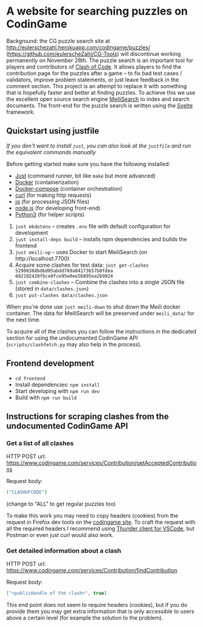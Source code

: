 # A website for searching puzzles on CodinGame

Background: the CG puzzle search site at http://eulerschezahl.herokuapp.com/codingame/puzzles/ (https://github.com/eulerscheZahl/CG-Tools) will discontinue working permanently on November 28th. The puzzle search is an important tool for players and contributors of [Clash of Code](https://www.codingame.com/multiplayer/clashofcode). It allows players to find the contribution page for the puzzles after a game – to fix bad test cases / validators, improve problem statements, or just leave feedback in the comment section. This project is an attempt to replace it with something that is hopefully faster and better at finding puzzles. To achieve this we use the excellent open source search engine [MeiliSearch](https://www.meilisearch.com/) to index and search documents. The front-end for the puzzle search is written using the [Svelte](https://svelte.dev/) framework.


## Quickstart using justfile

*If you don't want to install `just`, you can also look at the `justfile` and run the equivalent commands manually*

Before getting started make sure you have the following installed:
* [Just](https://github.com/casey/just) (command runner, bit like `make` but more advanced)
* [Docker](https://www.docker.com/) (containerization)
* [Docker-compose](https://github.com/docker/compose/releases) (container orchestration)
* [curl](https://curl.se/) (for making http requests)
* [jq](https://github.com/stedolan/jq) (for processing JSON files)
* [node.js](https://nodejs.org/en/) (for developing front-end)
* [Python3](https://www.python.org/) (for helper scripts)

1. `just mkdotenv` – creates `.env` file with default configuration for development
1. `just install-deps build` – installs npm dependencies and builds the frontend
1. `just meili-up` – uses Docker to start MeiliSearch (on http://localhost:7700)
1.  Acquire some clashes for test data:
```just get-clashes 52980368bdbd05abdd789a04173b57b0fdea 682102420fbce0fce95e0ee56095ea2b9924```
1. `just combine-clashes` – Combine the clashes into a single JSON file (stored in `data/clashes.json`)
1. `just put-clashes data/clashes.json`

When you're done use `just meili-down` to shut down the Meili docker container. The data for MeiliSearch will be preserved under `meili_data/` for the next time.

To acquire all of the clashes you can follow the instructions in the dedicated section for using the undocumented CodinGame API (`scripts/clashfetch.py` may also help in the process).


## Frontend development
* `cd frontend`
* Install dependencies: `npm install`
* Start developing with `npm run dev`
* Build with `npm run build`


## Instructions for scraping clashes from the undocumented CodinGame API

### Get a list of all clashes

HTTP POST url: https://www.codingame.com/services/Contribution/getAcceptedContributions

Request body:

```json
["CLASHOFCODE"]
```
(change to "ALL" to get regular puzzles too)

To make this work you may need to copy headers (cookies) from the request in Firefox dev tools on the [codingame site](https://www.codingame.com/contribute/community?mode=accepted&type=clashofcode). To craft the request with all the required headers I recommend using [Thunder client for VSCode](https://www.thunderclient.com/), but Postman or even just curl would also work.

### Get detailed information about a clash

HTTP POST url: https://www.codingame.com/services/Contribution/findContribution

Request body:

```json
["<publicHandle of the clash>", true]
```

This end point does not seem to require headers (cookies), but if you do provide them you may get extra information that is only accessible to users above a certain level (for example the solution to the problem).
